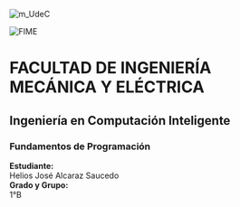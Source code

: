 ![m_UdeC](https://user-images.githubusercontent.com/122065504/210912724-817774fd-84e7-4960-bd79-57452d81bcef.png) 

![FIME](https://user-images.githubusercontent.com/113320901/190930198-3a6cbc65-bbc3-4fb0-8d18-65a49be47e46.jpg)     


# FACULTAD DE INGENIERÍA MECÁNICA Y ELÉCTRICA
## Ingeniería en Computación Inteligente
### Fundamentos de Programación
**Estudiante:**\
Helios José Alcaraz Saucedo\
**Grado y Grupo:** \
1°B
